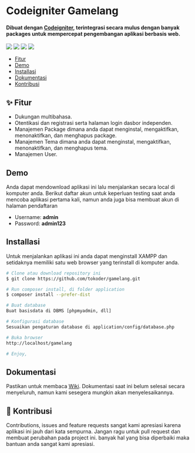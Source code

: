 <h1>Codeigniter Gamelang</h1>

<p></p>

<h4>Dibuat dengan <a href="https://codeigniter.com/" target="_blank">Codeigniter</a>, terintegrasi secara mulus dengan banyak packages untuk mempercepat pengembangan aplikasi berbasis web.</h4>

<p>
	<img src="https://img.shields.io/github/issues/tokoder/gamelang?style=flat-square">
	<img src="https://img.shields.io/github/stars/tokoder/gamelang?style=flat-square">
	<img src="https://img.shields.io/github/forks/tokoder/gamelang?style=flat-square">
	<img src="https://img.shields.io/github/license/tokoder/gamelang?style=flat-square">
</p>

<ul>
  <li><a href="#fitur">Fitur</a></li>
  <li><a href="#demo">Demo</a></li>
  <li><a href="#install">Installasi</a></li>
  <li><a href="#dokumentasi">Dokumentasi</a></li>
  <li><a href="#kontribusi">Kontribusi</a></li>
</ul>

<p></p>

<h2 id="fitur">✨ Fitur</h2>

- Dukungan multibahasa.
- Otentikasi dan registrasi serta halaman login dasbor independen.
- Manajemen Package dimana anda dapat menginstal, mengaktifkan, menonaktifkan, dan menghapus package.
- Manajemen Tema dimana anda dapat menginstal, mengaktifkan, menonaktifkan, dan menghapus tema.
- Manajemen User.

<p></p>

<h2 id="demo">Demo</h2>

Anda dapat mendownload aplikasi ini lalu menjalankan secara local di komputer anda. Berikut daftar akun untuk keperluan testing saat anda mencoba aplikasi pertama kali, namun anda juga bisa membuat akun di halaman pendaftaran

- Username: **admin**
- Password: **admin123**

<p></p>

<h2 id="install">Installasi</h2>

Untuk menjalankan aplikasi ini anda dapat menginstall XAMPP dan setidaknya memiliki satu web browser yang terinstall di komputer anda.

```bash
# Clone atau download repository ini
$ git clone https://github.com/tokoder/gamelang.git

# Run composer install, di folder application
$ composer install --prefer-dist

# Buat database
Buat basisdata di DBMS [phpmyadmin, dll]

# Konfigurasi database
Sesuaikan pengaturan database di application/config/database.php

# Buka browser
http://localhost/gamelang

# Enjoy,
```

<p></p>

<h2 id="dokumentasi">Dokumentasi</h2>

Pastikan untuk membaca [Wiki](https://github.com/tokoder/gamelang/wiki). Dokumentasi saat ini belum selesai secara menyeluruh, namun kami sesegera mungkin akan menyelesaikannya.

<p></p>

<h2 id="kontribusi">🤝 Kontribusi</h2>

Contributions, issues and feature requests sangat kami apresiasi karena aplikasi ini jauh dari kata sempurna. Jangan ragu untuk pull request dan membuat perubahan pada project ini. banyak hal yang bisa diperbaiki maka bantuan anda sangat kami apresiasi.
